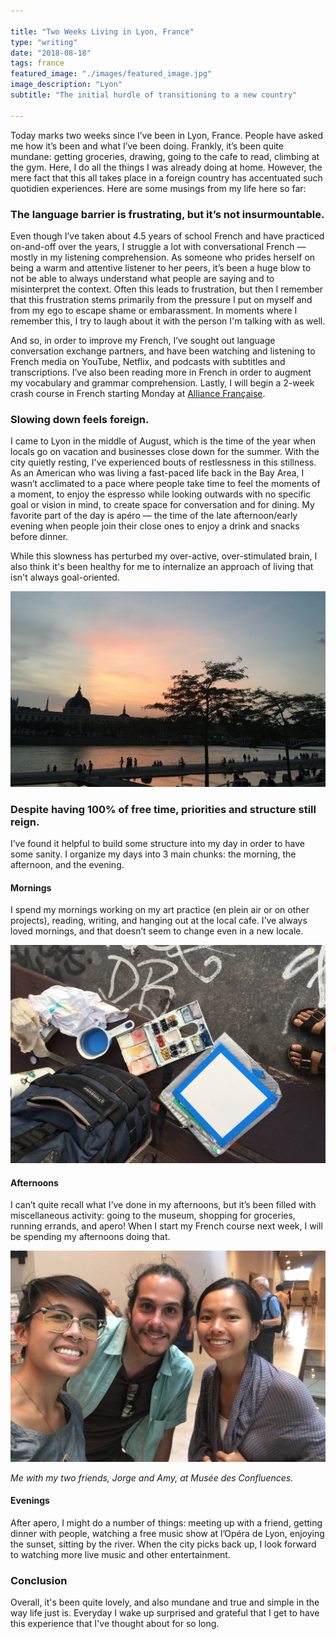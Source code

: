 ```yaml
---

title: "Two Weeks Living in Lyon, France"
type: "writing"
date: "2018-08-18"
tags: france
featured_image: "./images/featured_image.jpg"
image_description: "Lyon"
subtitle: "The initial hurdle of transitioning to a new country"

---
```


Today marks two weeks since I’ve been in Lyon, France. People have asked me how
it’s been and what I’ve been doing. Frankly, it’s been quite mundane: getting
groceries, drawing, going to the cafe to read, climbing at the gym. Here, I do all
the things I was already doing at home. However, the mere fact that this all
takes place in a foreign country has accentuated such quotidien experiences.
Here are some musings from my life here so far:

### The language barrier is frustrating, but it’s not insurmountable.

Even though I’ve taken about 4.5 years of school French and have practiced
on-and-off over the years, I struggle a lot with conversational French — mostly
in my listening comprehension. As someone who prides herself on being a warm
and attentive listener to her peers, it’s been a huge blow to not be able to
always understand what people are saying and to misinterpret the context. Often
this leads to frustration, but then I remember that this frustration stems
primarily from the pressure I put on myself and from my ego to escape shame or
embarassment. In moments where I remember this, I try to laugh about it with
the person I'm talking with as well.

And so, in order to improve my French, I’ve sought out language
conversation exchange partners, and have been watching and listening to French
media on YouTube, Netflix, and podcasts with subtitles and transcriptions. I’ve
also been reading more in French in order to
augment my vocabulary and grammar comprehension. Lastly, I will begin a 2-week
crash course in French starting Monday at [Alliance Française](https://www.aflyon.org/en/).


### Slowing down feels foreign.
I came to Lyon in the middle of August, which is the time
of the year when locals go on vacation and businesses close down for the
summer. With the city quietly resting, I've experienced bouts of restlessness
in this stillness. As an American who was living a fast-paced life back in the
Bay Area, I wasn’t acclimated to a pace where people take time to feel the moments of a moment, to enjoy the espresso while looking outwards with no specific goal or vision in mind, to create space for conversation and for dining.
My favorite part of the day is apéro — the time of the late
afternoon/early evening when people join their close ones to enjoy a drink and
snacks before dinner.

While this slowness has perturbed my over-active, over-stimulated brain, I also
think it's been healthy for me to internalize an approach of living that isn't
always goal-oriented.

<img src="./sunset.png" alt="Lyon" />

### Despite having 100% of free time, priorities and structure still reign.

I’ve found it helpful to build some structure into my day in order to have some
sanity. I organize my days into 3 main chunks: the morning, the afternoon, and
the evening.

#### Mornings
I spend my mornings working on my art practice (en plein air or on
other projects), reading, writing, and hanging out at the local cafe. I’ve
always loved mornings, and that doesn’t seem to change even in a new locale.

<img src="./art_supplies.png" alt="Lyon" />

#### Afternoons
I can’t quite recall what I’ve done in my afternoons, but it’s
been filled with miscellaneous activity: going to the museum, shopping for
groceries, running errands, and apero! When I start my French course next week,
I will be spending my afternoons doing that.

<img src="./friends_musee.png" alt="Lyon" />

*Me with my two friends, Jorge and Amy, at Musée des Confluences.*

#### Evenings
After apero, I might do a number
of things: meeting up with a friend, getting dinner with people, watching a
free music show at l’Opéra de Lyon, enjoying the sunset, sitting by the river. When the
city picks back up, I look forward to watching more live music and other
entertainment.


### Conclusion
Overall, it's been quite lovely, and also mundane and true and simple in the
way life just is. Everyday I wake up surprised and grateful that I get to have
this experience that I've thought about for so long.
